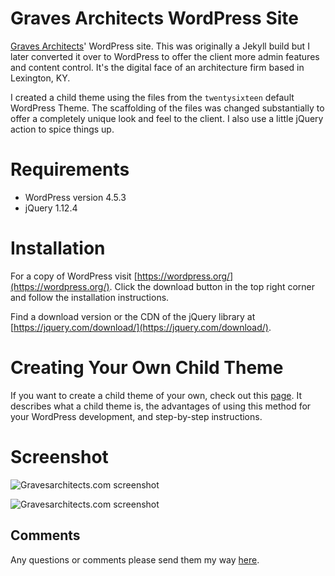 # Graves Architects WordPress Site

[Graves Architects](http://gravesarchitects.com/)' WordPress site. This was originally a Jekyll build but I later converted it over to WordPress to offer the client more admin features and content control. It's the digital face of an architecture firm based in Lexington, KY.

I created a child theme using the files from the `twentysixteen` default WordPress Theme. The scaffolding of the files was changed substantially to offer a completely unique look and feel to the client. I also use a little jQuery action to spice things up.

# Requirements

- WordPress version 4.5.3
- jQuery 1.12.4

# Installation

For a copy of WordPress visit [https://wordpress.org/](https://wordpress.org/). Click the download button in the top right corner and follow the installation instructions.

Find a download version or the CDN of the jQuery library at [https://jquery.com/download/](https://jquery.com/download/).

# Creating Your Own Child Theme

If you want to create a child theme of your own, check out this [page](https://codex.wordpress.org/Child_Themes). It describes what a child theme is, the advantages of using this method for your WordPress development, and step-by-step instructions.

# Screenshot

![Gravesarchitects.com screenshot](https://raw.github.com/jefdewitt/graves_wordress/master/gravesarchitects-website.png?raw=true "Gravesarchitects.com screenshot")

![Gravesarchitects.com screenshot](https://raw.github.com/jefdewittgraves_wordpress/gravesarchitects-website.png "Gravesarchitects.com screenshot")

## Comments

Any questions or comments please send them my way [here](http://www.jefdewitt.com/connect).
